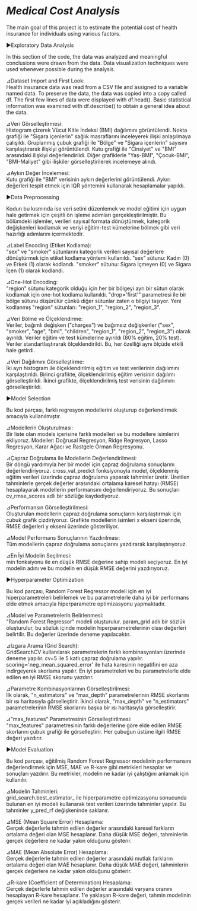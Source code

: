 # *Medical Cost Analysis*

The main goal of this project is to estimate the potential cost of health insurance for individuals using various factors.

▶Exploratory Data Analysis

In this section of the code, the data was analyzed and meaningful conclusions were drawn from the data. Data visualization techniques were used whenever possible during the analysis.

⊿Dataset Import and First Look:
</br>
Health insurance data was read from a CSV file and assigned to a variable named data.
To preserve the data, the data was copied into a copy called df.
The first few lines of data were displayed with df.head().
Basic statistical information was examined with df.describe() to obtain a general idea about the data.

⊿Veri Görselleştirmesi:
</br>
Histogram çizerek Vücut Kitle İndeksi (BMI) dağılımını görüntülendi.
Nokta grafiği ile "Sigara içenlerin" sağlık masraflarını inceleyerek ilişki anlaşılmaya çalışıldı.
Gruplanmış çubuk grafiği ile "Bölge" ve "Sigara içenlerin" sayısını karşılaştırarak ilişkiyi görüntülendi.
Kutu grafiği ile "Cinsiyet" ve "BMI" arasındaki ilişkiyi değerlendirildi.
Diğer grafiklerle "Yaş-BMI", "Çocuk-BMI", "BMI-Maliyet" gibi ilişkiler görselleştirilerek incelemeye alındı.

⊿Aykırı Değer İncelemesi:
</br>
Kutu grafiği ile "BMI" verisinin aykırı değerlerini görüntülendi.
Aykırı değerleri tespit etmek için IQR yöntemini kullanarak hesaplamalar yapıldı.

▶Data Preprocessing

Kodun bu kısmında ise veri setini düzenlemek ve model eğitimi için uygun hale getirmek için çeşitli ön işleme adımları gerçekleştirilmiştir.
Bu bölümdeki işlemler, verileri sayısal formata dönüştürmek, kategorik değişkenleri kodlamak ve veriyi eğitim-test kümelerine bölmek gibi veri hazırlığı adımlarını içermektedir.

⊿Label Encoding (Etiket Kodlama):
</br>
"sex" ve "smoker" sütunlarını kategorik verileri sayısal değerlere dönüştürmek için etiket kodlama yöntemi kullanıldı.
"sex" sütunu: Kadın (0) ve Erkek (1) olarak kodlandı.
"smoker" sütunu: Sigara İçmeyen (0) ve Sigara İçen (1) olarak kodlandı.

⊿One-Hot Encoding:
</br>
"region" sütunu kategorik olduğu için her bir bölgeyi ayrı bir sütun olarak kodlamak için one-hot kodlama kullanıldı.
"drop='first'" parametresi ile bir bölge sütunu düşürülür çünkü diğer sütunlar zaten o bilgiyi taşıyor.
Yeni kodlanmış "region" sütunları: "region_1", "region_2", "region_3".

⊿Veri Bölme ve Ölçeklendirme:
</br>
Veriler, bağımlı değişken ("charges") ve bağımsız değişkenler ("sex", "smoker", "age", "bmi", "children", "region_1", "region_2", "region_3") olarak ayırıldı.
Veriler eğitim ve test kümelerine ayırıldı (80% eğitim, 20% test).
Veriler standartlaştırarak ölçeklendirildi. Bu, her özelliği aynı ölçüde etkili hale getirdi.

⊿Veri Dağılımını Görselleştirme:
</br>
İki ayrı histogram ile ölçeklendirilmiş eğitim ve test verilerinin dağılımını karşılaştırıldı.
Birinci grafikte, ölçeklendirilmiş eğitim verisinin dağılımı görselleştirildi.
İkinci grafikte, ölçeklendirilmiş test verisinin dağılımını görselleştirildi.

▶Model Selection

Bu kod parçası, farklı regresyon modellerini oluşturup değerlendirmek amacıyla kullanılmıştır.

⊿Modellerin Oluşturulması:
</br>
Bir liste olan models içerisine farklı modelleri ve bu modellere isimlerini ekliyoruz. Modeller: Doğrusal Regresyon, Ridge Regresyon, Lasso Regresyon, Karar Ağacı ve Rastgele Orman Regresyonu.

⊿Çapraz Doğrulama ile Modellerin Değerlendirilmesi:
</br>
Bir döngü yardımıyla her bir model için çapraz doğrulama sonuçlarını değerlendiriyoruz.
cross_val_predict fonksiyonuyla model, ölçeklenmiş eğitim verileri üzerinde çapraz doğrulama yaparak tahminler üretir.
Üretilen tahminlerle gerçek değerler arasındaki ortalama karesel hatayı (RMSE) hesaplayarak modellerin performansını değerlendiriyoruz.
Bu sonuçları cv_rmse_scores adlı bir sözlüğe kaydediyoruz.

⊿Performansın Görselleştirilmesi:
</br>
Oluşturulan modellerin çapraz doğrulama sonuçlarını karşılaştırmak için çubuk grafik çizdiriyoruz.
Grafikte modellerin isimleri x ekseni üzerinde, RMSE değerleri y ekseni üzerinde gösteriliyor.

⊿Model Performans Sonuçlarının Yazdırılması:
</br>
Tüm modellerin çapraz doğrulama sonuçlarını yazdırarak karşılaştırıyoruz.

⊿En İyi Modelin Seçilmesi:
</br>
min fonksiyonu ile en düşük RMSE değerine sahip modeli seçiyoruz.
En iyi modelin adını ve bu modelin en düşük RMSE değerini yazdırıyoruz.

▶Hyperparameter Optimization

Bu kod parçası, Random Forest Regressor modeli için en iyi hiperparametreleri belirlemek ve bu parametrelerle daha iyi bir performans elde etmek amacıyla hiperparametre optimizasyonu yapmaktadır.

⊿Model ve Parametrelerin Belirlenmesi:
</br>
"Random Forest Regressor" modeli oluşturulur.
param_grid adlı bir sözlük oluşturulur, bu sözlük içinde modelin hiperparametrelerinin olası değerleri belirtilir. Bu değerler üzerinde deneme yapılacaktır.

⊿Izgara Arama (Grid Search):
</br>
GridSearchCV kullanılarak parametrelerin farklı kombinasyonları üzerinde deneme yapılır.
cv=5 ile 5 katlı çapraz doğrulama yapılır.
scoring='neg_mean_squared_error' ile hata karesinin negatifini en aza indirgeyerek skorlama yapılır.
En iyi parametreleri ve bu parametrelerle elde edilen en iyi RMSE skorunu yazdırır.

⊿Parametre Kombinasyonlarının Görselleştirilmesi:
</br>
İlk olarak, "n_estimators" ve "max_depth" parametrelerinin RMSE skorlarını bir ısı haritasıyla görselleştirir.
İkinci olarak, "max_depth" ve "n_estimators" parametrelerinin RMSE skorlarını başka bir ısı haritasıyla görselleştirir.

⊿"max_features" Parametresinin Görselleştirilmesi:
</br>
"max_features" parametresinin farklı değerlerine göre elde edilen RMSE skorlarını çubuk grafiği ile görselleştirir.
Her çubuğun üstüne ilgili RMSE değeri yazdırır.

▶Model Evaluation

Bu kod parçası, eğitilmiş Random Forest Regressor modelinin performansını değerlendirmek için MSE, MAE ve R-kare gibi metrikleri hesaplar ve sonuçları yazdırır. 
Bu metrikler, modelin ne kadar iyi çalıştığını anlamak için kullanılır.

⊿Modelin Tahminleri:
</br>
grid_search.best_estimator_ ile hiperparametre optimizasyonu sonucunda bulunan en iyi modeli kullanarak test verileri üzerinde tahminler yapılır.
Bu tahminler y_pred_rf değişkeninde saklanır.

⊿MSE (Mean Square Error) Hesaplama:
</br>
Gerçek değerlerle tahmin edilen değerler arasındaki karesel farkların ortalama değeri olan MSE hesaplanır.
Daha düşük MSE değeri, tahminlerin gerçek değerlere ne kadar yakın olduğunu gösterir.

⊿MAE (Mean Absolute Error) Hesaplama:
</br>
Gerçek değerlerle tahmin edilen değerler arasındaki mutlak farkların ortalama değeri olan MAE hesaplanır.
Daha düşük MAE değeri, tahminlerin gerçek değerlere ne kadar yakın olduğunu gösterir.

⊿R-kare (Coefficient of Determination) Hesaplama:
</br>
Gerçek değerlerle tahmin edilen değerler arasındaki varyans oranını hesaplayan R-kare hesaplanır.
1'e yaklaşan R-kare değeri, tahmin modelinin gerçek verileri ne kadar iyi açıkladığını gösterir.
